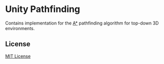 # Unity Pathfinding

Contains implementation for the [A*](https://en.wikipedia.org/wiki/A*_search_algorithm) pathfinding algorithm for
top-down 3D environments.

## License

[MIT License](https://github.com/iozsaygi/unity-pathfinding/blob/main/LICENSE)